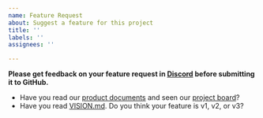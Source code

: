 ```yaml
---
name: Feature Request
about: Suggest a feature for this project
title: ''
labels: ''
assignees: ''

---
```


**Please get feedback on your feature request in [Discord](https://discord.gg/HNmxvpm) before submitting it to GitHub.**

- Have you read our [product documents](https://www.notion.so/athensresearch/086983edefdd4bb982ab7a17c9d83d7b?v=dcf327b969864e04b21c7a1947bbdb28) and seen our [project board](https://github.com/athensresearch/athens/projects/2)?
- Have you read [VISION.md](https://github.com/athensresearch/athens/blob/master/VISION.md). Do you think your feature is v1, v2, or v3?
